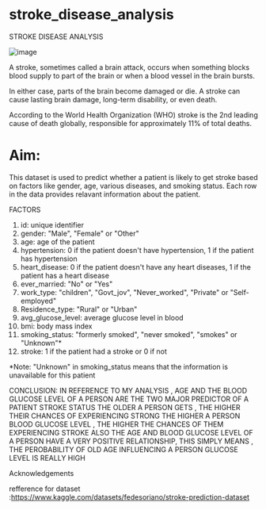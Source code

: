 # stroke_disease_analysis
 STROKE DISEASE ANALYSIS
 
 ![image](https://user-images.githubusercontent.com/88893142/201344314-14d56504-9a68-4118-9ef5-f3b7fd833f93.png)

A stroke, sometimes called a brain attack, occurs when something blocks blood supply to part of the brain or when a blood vessel in the brain bursts.

In either case, parts of the brain become damaged or die. A stroke can cause lasting brain damage, long-term disability, or even death.

According to the World Health Organization (WHO) stroke is the 2nd leading cause of death globally, responsible for approximately 11% of total deaths.

# Aim:


This dataset is used to predict whether a patient is likely to get stroke based on factors like gender, age, various diseases, and smoking status. Each row in the data provides relavant information about the patient.

FACTORS

1. id: unique identifier
2. gender: "Male", "Female" or "Other"
3. age: age of the patient
4. hypertension: 0 if the patient doesn't have hypertension, 1 if the patient has hypertension
5. heart_disease: 0 if the patient doesn't have any heart diseases, 1 if the patient has a heart disease
6. ever_married: "No" or "Yes"
7. work_type: "children", "Govt_jov", "Never_worked", "Private" or "Self-employed"
8. Residence_type: "Rural" or "Urban"
9. avg_glucose_level: average glucose level in blood
10. bmi: body mass index
11. smoking_status: "formerly smoked", "never smoked", "smokes" or "Unknown"*
12. stroke: 1 if the patient had a stroke or 0 if not


*Note: "Unknown" in smoking_status means that the information is unavailable for this patient


CONCLUSION:
IN REFERENCE TO MY ANALYSIS , AGE AND THE BLOOD GLUCOSE LEVEL OF A PERSON ARE THE TWO MAJOR PREDICTOR OF A PATIENT STROKE STATUS 
THE OLDER A PERSON GETS , THE HIGHER THEIR CHANCES OF EXPERIENCING STRONG 
THE HIGHER A PERSON BLOOD GLUCOSE LEVEL , THE HIGHER THE CHANCES OF THEM EXPERIENCING STROKE 
ALSO THE AGE AND BLOOD GLUCOSE LEVEL OF A PERSON HAVE A VERY POSITIVE RELATIONSHIP, THIS SIMPLY MEANS , THE PEROBABILITY OF OLD AGE INFLUENCING A PERSON GLUCOSE LEVEL IS REALLY HIGH 

Acknowledgements





refference for dataset :https://www.kaggle.com/datasets/fedesoriano/stroke-prediction-dataset
